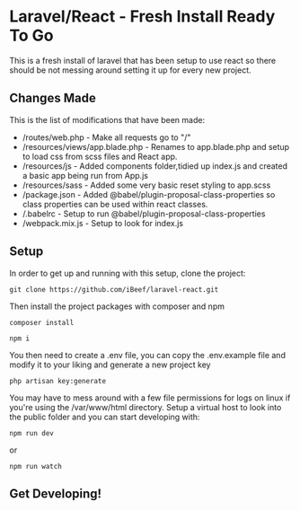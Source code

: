 # Laravel/React - Fresh Install Ready To Go

<p>This is a fresh install of laravel that has been setup to use react so there should be not messing around setting it up for every new project.</p>

## Changes Made

<p>This is the list of modifications that have been made:</p>

-   /routes/web.php - Make all requests go to "/"
-   /resources/views/app.blade.php - Renames to app.blade.php and setup to load css from scss files and React app.
-   /resources/js - Added components folder,tidied up index.js and created a basic app being run from App.js
-   /resources/sass - Added some very basic reset styling to app.scss
-   /package.json - Added @babel/plugin-proposal-class-properties so class properties can be used within react classes.
-   /.babelrc - Setup to run @babel/plugin-proposal-class-properties
-   /webpack.mix.js - Setup to look for index.js

## Setup

<p>In order to get up and running with this setup, clone the project:</p>

```
git clone https://github.com/iBeef/laravel-react.git
```

<p>Then install the project packages with composer and npm</p>

```
composer install

npm i
```

<p>You then need to create a .env file, you can copy the .env.example file and modify it to your liking and generate a new project key</p>

```
php artisan key:generate
```

<p> You may have to mess around with a few file permissions for logs on linux if you're using the /var/www/html directory. Setup a virtual host to look into the public folder and you can start developing with:</p>

```
npm run dev
```

<p>or</p>

```
npm run watch
```

## Get Developing!
